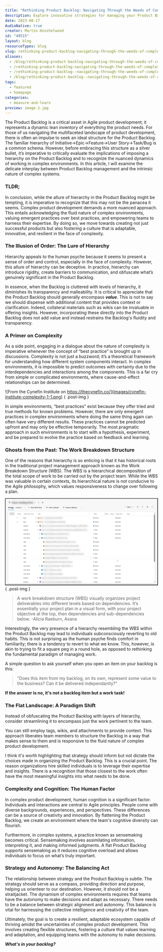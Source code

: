 ```yaml
---
title: "Rethinking Product Backlog: Navigating Through the Weeds of Complexity"
description: Explore innovative strategies for managing your Product Backlog in complex environments. Discover how to enhance agility and foster team autonomy today!
date: 2023-08-17
AudioNative: true
creator: Martin Hinshelwood
id: "49515"
layout: blog
resourceTypes: blog
slug: rethinking-product-backlog-navigating-through-the-weeds-of-complexity
aliases:
  - /blog/rethinking-product-backlog-navigating-through-the-weeds-of-complexity
  - /rethinking-product-backlog-navigating-through-the-weeds-of-complexity
  - /rethinking-product-backlog--navigating-through-the-weeds-of-complexity
  - /blog/rethinking-product-backlog--navigating-through-the-weeds-of-complexity
tags:
  - featured
  - homepage
categories:
  - measure-and-learn
preview: image-1.jpg
---
```


The Product Backlog is a critical asset in Agile product development; it represents a dynamic lean inventory of everything the product needs. For those of us navigating the multifaceted landscape of product development, there is often an impulse to seek an ideal structure for the Product Backlog. The familiar hierarchy of Initiative->Epic->Feature->User Story->Task/Bug is a common schema. However, before embracing this structure as a silver bullet, it’s imperative to critically evaluate the implications of imposing a hierarchy on the Product Backlog and to recognize the nuanced dynamics of working in complex environments. In this article, I will examine the delicate interplay between Product Backlog management and the intrinsic nature of complex systems.

### TLDR;

In conclusion, while the allure of hierarchy in the Product Backlog might be tempting, it is imperative to recognize that this may not be the panacea it seems. Complex product development demands a more nuanced approach. This entails acknowledging the fluid nature of complex environments, valuing emergent practices over best practices, and empowering teams to harness their expertise. By doing so, we move towards creating not just successful products but also fostering a culture that is adaptable, innovative, and resilient in the face of complexity.

### The Illusion of Order: The Lure of Hierarchy

Hierarchy appeals to the human psyche because it seems to present a sense of order and control, especially in the face of complexity. However, this allure of hierarchy can be deceptive. In practice, hierarchy can introduce rigidity, create barriers to communication, and obfuscate what’s genuinely significant in the Product Backlog.

In essence, when the Backlog is cluttered with levels of hierarchy, it diminishes its transparency and malleability. It is critical to appreciate that the Product Backlog should generally encompass **_value_**. This is not to say we should dispense with additional content that provides context or clarification. Indeed, collateral materials such as wikis can be invaluable in offering insights. However, incorporating these directly into the Product Backlog does not add value and instead restrains the Backlog's fluidity and transparency.

### A Primer on Complexity

As a side point, engaging in a dialogue about the nature of complexity is imperative whenever the concept of “best practice” is brought up in discussions. Complexity is not just a buzzword; it’s a theoretical framework for understanding how different system components interact. In complex environments, it is impossible to predict outcomes with certainty due to the interdependencies and interactions among the components. This is a far cry from simple or complicated environments, where cause-and-effect relationships can be determined.

![From the Cynefin Institute on https://thecynefin.co/](images/cynefin-institute-complexity-1-1.png)
{ .post-img }

In simple environments, “best practices” exist because they offer tried and true methods for known problems. However, there are only emergent practices in complex environments where doing the same thing again can often have very different results. These practices cannot be predicted upfront and may only be effective temporarily. The most pragmatic approach in such environments is to start with a hypothesis, experiment, and be prepared to evolve the practice based on feedback and learning.

### Ghosts from the Past: The Work Breakdown Structure

One of the reasons that hierarchy is so enticing is that it has historical roots in the traditional project management approach known as the Work Breakdown Structure (WBS). The WBS is a hierarchical decomposition of the total scope of work to be carried out by the project team. While the WBS was valuable in certain contexts, its hierarchical nature is not conducive to the Agile philosophy, which values responsiveness to change over following a plan.

![Work Breakdown example](images/nkdagility-Rethinking-Product-Backlog-hierarchy-1269x720-3-3.png)
{ .post-img }

> A work breakdown structure (WBS) visually organizes project deliverables into different levels based on dependencies. It’s essentially your project plan in a visual form, with your project objective at the top, then dependencies and sub-dependencies below. -Alicia Raeburn, Asana

Interestingly, the very presence of a hierarchy resembling the WBS within the Product Backlog may lead to individuals subconsciously reverting to old habits. This is not surprising as the human psyche finds comfort in familiarity; there is a tendency to revert to what we know. This, however, is akin to trying to fit a square peg in a round hole, as opposed to rethinking the fundamental paradigm of managing work.

A simple question to ask yourself when you open an item on your backlog is this:

> "Does this item from my backlog, on its own, represent some value to the business? Can it be delivered independantly?"

**If the answer is no, it's not a backlog item but a work task!**

### The Flat Landscape: A Paradigm Shift

Instead of obfuscating the Product Backlog with layers of hierarchy, consider streamlining it to encompass just the work pertinent to the team.

You can still employ tags, wikis, and attachments to provide context. This approach liberates team members to structure the Backlog in a way that makes sense to them and is responsive to the fluid nature of complex product development.

I think it's worth highlighting that strategy should inform but not dictate the choices made in organizing the Product Backlog. This is a crucial point. The reason organizations hire skilled individuals is to leverage their expertise and insights. There is a recognition that those closest to the work often have the most meaningful insights into what needs to be done.

### Complexity and Cognition: The Human Factor

In complex product development, human cognition is a significant factor. Individuals and interactions are central to Agile principles. People come with diverse backgrounds, experiences, and perspectives. These differences can be a source of creativity and innovation. By flattening the Product Backlog, we create an environment where the team's cognitive diversity can flourish.

Furthermore, in complex systems, a practice known as sensemaking becomes critical. Sensemaking involves assimilating information, interpreting it, and making informed judgments. A flat Product Backlog supports sensemaking as it reduces cognitive overload and allows individuals to focus on what’s truly important.

### Strategy and Autonomy: The Balancing Act

The relationship between strategy and the Product Backlog is subtle. The strategy should serve as a compass, providing direction and purpose, helping us orienteer to our destination. However, it should not be a straitjacket. The dynamism of complex environments requires that teams have the autonomy to make decisions and adapt as necessary. There needs to be a balance between strategic alignment and autonomy. This balance is vital for harnessing the collective intelligence and creativity of the team.

Ultimately, the goal is to create a resilient, adaptable ecosystem capable of thriving amidst the uncertainties of complex product development. This involves creating flexible structures, fostering a culture that values learning and adaptation, and equipping teams with the autonomy to make decisions.

**_What's in your backlog?_**
